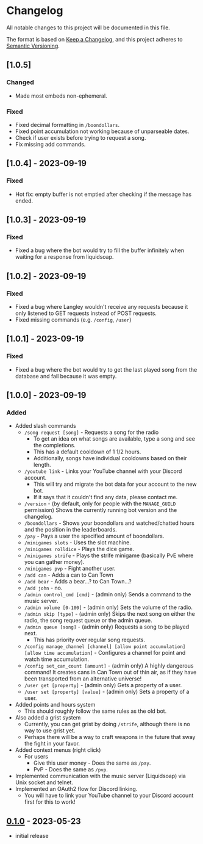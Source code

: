 # Changelog

All notable changes to this project will be documented in this file.

The format is based on [Keep a Changelog],
and this project adheres to [Semantic Versioning].

## [1.0.5]

### Changed

- Made most embeds non-ephemeral.

### Fixed

- Fixed decimal formatting in `/boondollars`.
- Fixed point accumulation not working because of unparseable dates.
- Check if user exists before trying to request a song.
- Fix missing add commands.

## [1.0.4] - 2023-09-19

### Fixed

- Hot fix: empty buffer is not emptied after checking if the message has ended.

## [1.0.3] - 2023-09-19

### Fixed

- Fixed a bug where the bot would try to fill the buffer infinitely when waiting for a response from liquidsoap.

## [1.0.2] - 2023-09-19

### Fixed

- Fixed a bug where Langley wouldn't receive any requests because it only listened to GET requests instead of POST requests.
- Fixed missing commands (e.g. `/config`, `/user`)

## [1.0.1] - 2023-09-19

### Fixed

- Fixed a bug where the bot would try to get the last played song from the database and fail because it was empty.

## [1.0.0] - 2023-09-19

### Added

- Added slash commands
  - `/song request [song]` - Requests a song for the radio
    - To get an idea on what songs are available, type a song and see the completions.
    - This has a default cooldown of 1 1/2 hours.
    - Additionally, songs have individual cooldowns based on their length.
  - `/youtube link` - Links your YouTube channel with your Discord account.
    - This will try and migrate the bot data for your account to the new bot.
    - If it says that it couldn't find any data, please contact me.
  - `/version` - (by default, only for people with the `MANAGE_GUILD` permission) Shows the currently running bot version and the changelog.
  - `/boondollars` - Shows your boondollars and watched/chatted hours and the position in the leaderboards.
  - `/pay` - Pays a user the specified amount of boondollars.
  - `/minigames slots` - Uses the slot machine.
  - `/minigames rolldice` - Plays the dice game.
  - `/minigames strife` - Plays the strife minigame (basically PvE where you can gather money).
  - `/minigames pvp` - Fight another user.
  - `/add can` - Adds a can to Can Town
  - `/add bear` - Adds a bear...? to Can Town...?
  - `/add john` - no.
  - `/admin control_cmd [cmd]` - (admin only) Sends a command to the music server.
  - `/admin volume [0-100]` - (admin only) Sets the volume of the radio.
  - `/admin skip [type]` - (admin only) Skips the next song on either the radio, the song request queue or the admin queue.
  - `/admin queue [song]` - (admin only) Requests a song to be played next.
    - This has priority over regular song requests.
  - `/config manage_channel [channel] [allow point accumulation] [allow time accumulation]` - Configures a channel for point and watch time accumulation.
  - `/config set_can_count [amount]` - (admin only) A highly dangerous command! It creates cans in Can Town out of thin air, as if they have been transported from an alternative universe!
  - `/user get [property]` - (admin only) Gets a property of a user.
  - `/user set [property] [value]` - (admin only) Sets a property of a user.
- Added points and hours system
  - This should roughly follow the same rules as the old bot.
- Also added a grist system
  - Currently, you can get grist by doing `/strife`, although there is no way to use grist yet.
  - Perhaps there will be a way to craft weapons in the future that sway the fight in your favor.
- Added context menus (right click)
  - For users
    - Give this user money - Does the same as `/pay`.
    - PvP - Does the same as `/pvp`.
- Implemented communication with the music server (Liquidsoap) via Unix socket and telnet.
- Implemented an OAuth2 flow for Discord linking.
  - You will have to link your YouTube channel to your Discord account first for this to work!

## [0.1.0] - 2023-05-23

- initial release

<!-- Links -->
[keep a changelog]: https://keepachangelog.com/en/1.1.0/
[semantic versioning]: https://semver.org/spec/v2.0.0.html

<!-- Versions -->
[unreleased]: https://github.com/LumiRadio/lumiRadio/compare/v0.1.0...HEAD
[0.1.0]: https://github.com/LumiRadio/lumiRadio/releases/tag/v0.1.0
